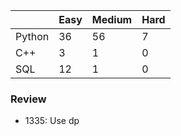 |           | Easy  | Medium | Hard  |
|-----------|-------|--------|-------|
| Python    | 36    | 56     | 7     |
| C++       | 3     | 1      | 0     |
| SQL       | 12    | 1      | 0     |


### Review
* 1335: Use dp